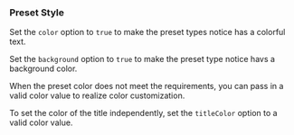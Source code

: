### Preset Style

Set the `color` option to `true` to make the preset types notice has a colorful text.

Set the `background` option to `true` to make the preset type notice havs a background color.

When the preset color does not meet the requirements, you can pass in a valid color value to realize color customization.

To set the color of the title independently, set the `titleColor` option to a valid color value.
